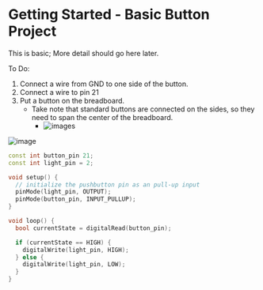# Getting Started - Basic Button Project

This is basic; More detail should go here later.

To Do:

1. Connect a wire from GND to one side of the button.
2. Connect a wire to pin 21
3. Put a button on the breadboard.
    - Take note that standard buttons are connected on the sides, so they need to span the center of the breadboard.
      - ![images](https://github.com/user-attachments/assets/60deb922-806e-4046-9a6b-c506f4e88780)



![image](https://github.com/user-attachments/assets/47f138a4-01b4-415c-be7b-8ef2ee3d5208)


```cpp
const int button_pin 21;
const int light_pin = 2;

void setup() {
  // initialize the pushbutton pin as an pull-up input
  pinMode(light_pin, OUTPUT);
  pinMode(button_pin, INPUT_PULLUP);
}

void loop() {
  bool currentState = digitalRead(button_pin);

  if (currentState == HIGH) {
    digitalWrite(light_pin, HIGH);
  } else {
    digitalWrite(light_pin, LOW);
  }
}
```


